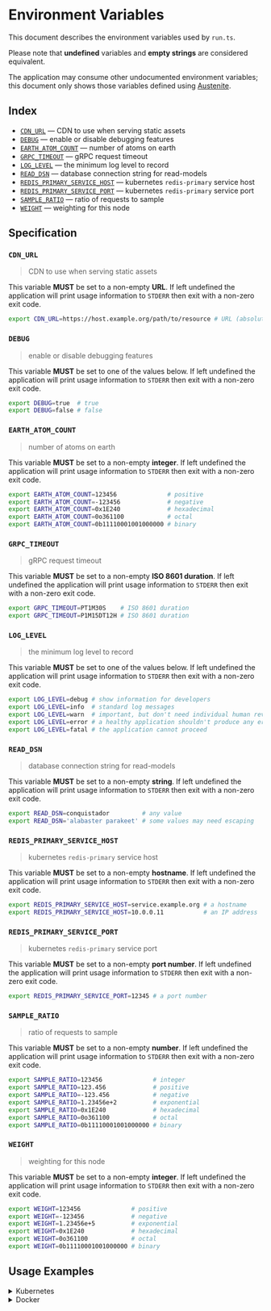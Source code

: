 # Environment Variables

This document describes the environment variables used by `run.ts`.

Please note that **undefined** variables and **empty strings** are considered
equivalent.

The application may consume other undocumented environment variables; this
document only shows those variables defined using [Austenite].

[austenite]: https://github.com/eloquent/austenite

## Index

-   [`CDN_URL`](#CDN_URL) — CDN to use when serving static assets
-   [`DEBUG`](#DEBUG) — enable or disable debugging features
-   [`EARTH_ATOM_COUNT`](#EARTH_ATOM_COUNT) — number of atoms on earth
-   [`GRPC_TIMEOUT`](#GRPC_TIMEOUT) — gRPC request timeout
-   [`LOG_LEVEL`](#LOG_LEVEL) — the minimum log level to record
-   [`READ_DSN`](#READ_DSN) — database connection string for read-models
-   [`REDIS_PRIMARY_SERVICE_HOST`](#REDIS_PRIMARY_SERVICE_HOST) — kubernetes `redis-primary` service host
-   [`REDIS_PRIMARY_SERVICE_PORT`](#REDIS_PRIMARY_SERVICE_PORT) — kubernetes `redis-primary` service port
-   [`SAMPLE_RATIO`](#SAMPLE_RATIO) — ratio of requests to sample
-   [`WEIGHT`](#WEIGHT) — weighting for this node

## Specification

### `CDN_URL`

> CDN to use when serving static assets

This variable **MUST** be set to a non-empty **URL**.
If left undefined the application will print usage information to `STDERR` then
exit with a non-zero exit code.

```sh
export CDN_URL=https://host.example.org/path/to/resource # URL (absolute)
```

### `DEBUG`

> enable or disable debugging features

This variable **MUST** be set to one of the values below.
If left undefined the application will print usage information to `STDERR` then
exit with a non-zero exit code.

```sh
export DEBUG=true  # true
export DEBUG=false # false
```

### `EARTH_ATOM_COUNT`

> number of atoms on earth

This variable **MUST** be set to a non-empty **integer**.
If left undefined the application will print usage information to `STDERR` then
exit with a non-zero exit code.

```sh
export EARTH_ATOM_COUNT=123456              # positive
export EARTH_ATOM_COUNT=-123456             # negative
export EARTH_ATOM_COUNT=0x1E240             # hexadecimal
export EARTH_ATOM_COUNT=0o361100            # octal
export EARTH_ATOM_COUNT=0b11110001001000000 # binary
```

### `GRPC_TIMEOUT`

> gRPC request timeout

This variable **MUST** be set to a non-empty **ISO 8601 duration**.
If left undefined the application will print usage information to `STDERR` then
exit with a non-zero exit code.

```sh
export GRPC_TIMEOUT=PT1M30S    # ISO 8601 duration
export GRPC_TIMEOUT=P1M15DT12H # ISO 8601 duration
```

### `LOG_LEVEL`

> the minimum log level to record

This variable **MUST** be set to one of the values below.
If left undefined the application will print usage information to `STDERR` then
exit with a non-zero exit code.

```sh
export LOG_LEVEL=debug # show information for developers
export LOG_LEVEL=info  # standard log messages
export LOG_LEVEL=warn  # important, but don't need individual human review
export LOG_LEVEL=error # a healthy application shouldn't produce any errors
export LOG_LEVEL=fatal # the application cannot proceed
```

### `READ_DSN`

> database connection string for read-models

This variable **MUST** be set to a non-empty **string**.
If left undefined the application will print usage information to `STDERR` then
exit with a non-zero exit code.

```sh
export READ_DSN=conquistador         # any value
export READ_DSN='alabaster parakeet' # some values may need escaping
```

### `REDIS_PRIMARY_SERVICE_HOST`

> kubernetes `redis-primary` service host

This variable **MUST** be set to a non-empty **hostname**.
If left undefined the application will print usage information to `STDERR` then
exit with a non-zero exit code.

```sh
export REDIS_PRIMARY_SERVICE_HOST=service.example.org # a hostname
export REDIS_PRIMARY_SERVICE_HOST=10.0.0.11           # an IP address
```

### `REDIS_PRIMARY_SERVICE_PORT`

> kubernetes `redis-primary` service port

This variable **MUST** be set to a non-empty **port number**.
If left undefined the application will print usage information to `STDERR` then
exit with a non-zero exit code.

```sh
export REDIS_PRIMARY_SERVICE_PORT=12345 # a port number
```

### `SAMPLE_RATIO`

> ratio of requests to sample

This variable **MUST** be set to a non-empty **number**.
If left undefined the application will print usage information to `STDERR` then
exit with a non-zero exit code.

```sh
export SAMPLE_RATIO=123456              # integer
export SAMPLE_RATIO=123.456             # positive
export SAMPLE_RATIO=-123.456            # negative
export SAMPLE_RATIO=1.23456e+2          # exponential
export SAMPLE_RATIO=0x1E240             # hexadecimal
export SAMPLE_RATIO=0o361100            # octal
export SAMPLE_RATIO=0b11110001001000000 # binary
```

### `WEIGHT`

> weighting for this node

This variable **MUST** be set to a non-empty **integer**.
If left undefined the application will print usage information to `STDERR` then
exit with a non-zero exit code.

```sh
export WEIGHT=123456              # positive
export WEIGHT=-123456             # negative
export WEIGHT=1.23456e+5          # exponential
export WEIGHT=0x1E240             # hexadecimal
export WEIGHT=0o361100            # octal
export WEIGHT=0b11110001001000000 # binary
```

## Usage Examples

<details>
<summary>Kubernetes</summary>

This example shows how to define the environment variables needed by `run.ts`
on a [Kubernetes container] within a Kubenetes deployment manifest.

[kubernetes container]: https://kubernetes.io/docs/tasks/inject-data-application/define-environment-variable-container/#define-an-environment-variable-for-a-container

```yaml
apiVersion: apps/v1
kind: Deployment
metadata:
  name: example-deployment
spec:
  template:
    spec:
      containers:
        - name: example-container
          env:
            - name: CDN_URL # CDN to use when serving static assets
              value: "https://host.example.org/path/to/resource"
            - name: DEBUG # enable or disable debugging features
              value: "true"
            - name: EARTH_ATOM_COUNT # number of atoms on earth
              value: "123456"
            - name: GRPC_TIMEOUT # gRPC request timeout
              value: "PT1M30S"
            - name: LOG_LEVEL # the minimum log level to record
              value: "debug"
            - name: READ_DSN # database connection string for read-models
              value: "conquistador"
            - name: REDIS_PRIMARY_SERVICE_HOST # kubernetes `redis-primary` service host
              value: "service.example.org"
            - name: REDIS_PRIMARY_SERVICE_PORT # kubernetes `redis-primary` service port
              value: "12345"
            - name: SAMPLE_RATIO # ratio of requests to sample
              value: "123456"
            - name: WEIGHT # weighting for this node
              value: "123456"
```

Alternatively, the environment variables can be defined within a [config map]
then referenced a deployment manifest using `configMapRef`.

[config map]: https://kubernetes.io/docs/tasks/configure-pod-container/configure-pod-configmap/#configure-all-key-value-pairs-in-a-configmap-as-container-environment-variables

```yaml
apiVersion: v1
kind: ConfigMap
metadata:
  name: example-config-map
data:
  CDN_URL: "https://host.example.org/path/to/resource" # CDN to use when serving static assets
  DEBUG: "true" # enable or disable debugging features
  EARTH_ATOM_COUNT: "123456" # number of atoms on earth
  GRPC_TIMEOUT: "PT1M30S" # gRPC request timeout
  LOG_LEVEL: "debug" # the minimum log level to record
  READ_DSN: "conquistador" # database connection string for read-models
  REDIS_PRIMARY_SERVICE_HOST: "service.example.org" # kubernetes `redis-primary` service host
  REDIS_PRIMARY_SERVICE_PORT: "12345" # kubernetes `redis-primary` service port
  SAMPLE_RATIO: "123456" # ratio of requests to sample
  WEIGHT: "123456" # weighting for this node
---
apiVersion: apps/v1
kind: Deployment
metadata:
  name: example-deployment
spec:
  template:
    spec:
      containers:
        - name: example-container
          envFrom:
            - configMapRef:
                name: example-config-map
```

</details>

<details>
<summary>Docker</summary>

This example shows how to define the environment variables needed by `run.ts`
when running as a [Docker service] defined in a Docker compose file.

[docker service]: https://docs.docker.com/compose/environment-variables/#set-environment-variables-in-containers

```yaml
service:
  example-service:
    environment:
      CDN_URL: "https://host.example.org/path/to/resource" # CDN to use when serving static assets
      DEBUG: "true" # enable or disable debugging features
      EARTH_ATOM_COUNT: "123456" # number of atoms on earth
      GRPC_TIMEOUT: "PT1M30S" # gRPC request timeout
      LOG_LEVEL: "debug" # the minimum log level to record
      READ_DSN: "conquistador" # database connection string for read-models
      REDIS_PRIMARY_SERVICE_HOST: "service.example.org" # kubernetes `redis-primary` service host
      REDIS_PRIMARY_SERVICE_PORT: "12345" # kubernetes `redis-primary` service port
      SAMPLE_RATIO: "123456" # ratio of requests to sample
      WEIGHT: "123456" # weighting for this node
```

</details>
